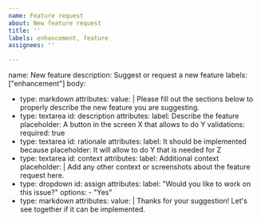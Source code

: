 ```yaml
---
name: Feature request
about: New feature request
title: ''
labels: enhancement, feature
assignees: ''

---
```


name: New feature
description: Suggest or request a new feature
labels: ["enhancement"]
body:
  - type: markdown
    attributes:
      value: |
        Please fill out the sections below to properly describe the new feature you are suggesting.
  - type: textarea
    id: description
    attributes:
      label: Describe the feature
      placeholder: A button in the screen X that allows to do Y
    validations:
      required: true
  - type: textarea
    id: rationale
    attributes:
      label: It should be implemented because
      placeholder: It will allow to do Y that is needed for Z
  - type: textarea
    id: context
    attributes:
      label: Additional context
      placeholder: |
        Add any other context or screenshots about the feature request here.
  - type: dropdown
    id: assign
    attributes:
      label: "Would you like to work on this issue?"
      options:
        - "Yes"
  - type: markdown
    attributes:
      value: |
        Thanks for your suggestion! Let's see together if it can be implemented.
